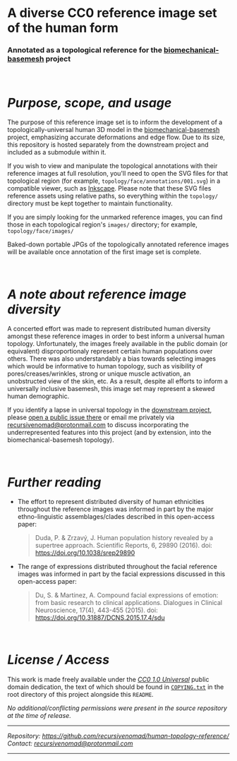 **A diverse CC0 reference image set of the human form**
=======================================================

### Annotated as a topological reference for the [biomechanical-basemesh][URL-basemesh] project

&nbsp;



***Purpose, scope, and usage***
===============================

The purpose of this reference image set is to inform the development of a topologically-universal human 3D model in the [biomechanical-basemesh][URL-basemesh] project, emphasizing accurate deformations and edge flow.
Due to its size, this repository is hosted separately from the downstream project and included as a submodule within it.

If you wish to view and manipulate the topological annotations with their reference images at full resolution, you'll need to open the SVG files for that topological region (for example, `topology/face/annotations/001.svg`) in a compatible viewer, such as [Inkscape][URL-Inkscape].
Please note that these SVG files reference assets using relative paths, so everything within the `topology/` directory must be kept together to maintain functionality.

If you are simply looking for the unmarked reference images, you can find those in each topological region's `images/` directory; for example, `topology/face/images/`

Baked-down portable JPGs of the topologically annotated reference images will be available once annotation of the first image set is complete.

&nbsp;



***A note about reference image diversity***
============================================

A concerted effort was made to represent distributed human diversity amongst these reference images in order to best inform a universal human topology.
Unfortunately, the images freely available in the public domain (or equivalent) disproportionaly represent certain human populations over others.
There was also understandably a bias towards selecting images which would be informative to human topology, such as visibility of pores/creases/wrinkles, strong or unique muscle activation, an unobstructed view of the skin, etc.
As a result, despite all efforts to inform a universally inclusive basemesh, this image set may represent a skewed human demographic.

If you identify a lapse in universal topology in the [downstream project][URL-basemesh], please [open a public issue there][URL-New-Issue] or email me privately via <recursivenomad@protonmail.com> to discuss incorporating the underrepresented features into this project (and by extension, into the biomechanical-basemesh topology).

&nbsp;



***Further reading***
=====================

- The effort to represent distributed diversity of human ethnicities throughout the reference images was informed in part by the major ethno-linguistic assemblages/clades described in this open-access paper:
  
    > Duda, P. & Zrzavý, J. Human population history revealed by a supertree approach. Scientific Reports, 6, 29890 (2016). doi: https://doi.org/10.1038/srep29890

- The range of expressions distributed throughout the facial reference images was informed in part by the facial expressions discussed in this open-access paper:

    > Du, S. & Martinez, A. Compound facial expressions of emotion: from basic research to clinical applications. Dialogues in Clinical Neuroscience, 17(4), 443-455 (2015). doi: https://doi.org/10.31887/DCNS.2015.17.4/sdu

&nbsp;



***License / Access***
======================

This work is made freely available under the [*CC0 1.0 Universal*][URL-CC0] public domain dedication, the text of which should be found in [`COPYING.txt`](./COPYING.txt) in the root directory of this project alongside this `README`.

*No additional/conflicting permissions were present in the source repository at the time of release.*

----------------------

*Repository: <https://github.com/recursivenomad/human-topology-reference/>*  
*Contact: <recursivenomad@protonmail.com>*

----------------------



[URL-CC0]: <https://creativecommons.org/publicdomain/zero/1.0/>

[URL-basemesh]: <https://gitlab.com/recursivenomad/biomechanical-basemesh/>
[URL-New-Issue]: <https://gitlab.com/recursivenomad/biomechanical-basemesh/-/issues/new>

[URL-Inkscape]: <https://inkscape.org/release/inkscape-1.3.2/>
